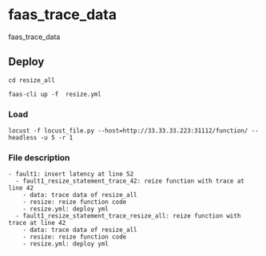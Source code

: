 # faas_trace_data
faas_trace_data


## Deploy
```
cd resize_all

faas-cli up -f  resize.yml
```

### Load 
```
locust -f locust_file.py --host=http://33.33.33.223:31112/function/ --headless -u 5 -r 1
```

### File description
```
- fault1: insert latency at line 52
  - fault1_resize_statement_trace_42: reize function with trace at line 42 
    - data: trace data of resize_all
    - resize: reize function code
    - resize.yml: deploy yml
  - fault1_resize_statement_trace_resize_all: reize function with trace at line 42 
    - data: trace data of resize_all
    - resize: reize function code
    - resize.yml: deploy yml
```